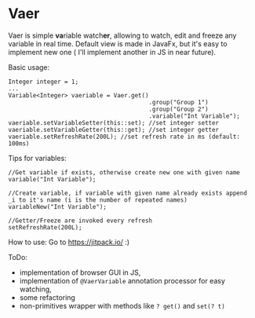 Vaer
===
Vaer is simple **va**riable watch**er**, allowing to watch, edit and freeze any variable in real time.
Default view is made in JavaFx, but it's easy to implement new one ( I'll implement another in JS in near future).

Basic usage:
```
Integer integer = 1;
...
Variable<Integer> vaeriable = Vaer.get()
										.group("Group 1")
										.group("Group 2")
										.variable("Int Variable");
vaeriable.setVariableSetter(this::set); //set integer setter
vaeriable.setVariableGetter(this::get); //set integer getter
vaeriable.setRefreshRate(200L); //set refresh rate in ms (default: 100ms)
```
Tips for variables:
```
//Get variable if exists, otherwise create new one with given name
variable("Int Variable");

//Create variable, if variable with given name already exists append _i to it's name (i is the number of repeated names)
variableNew("Int Variable");

//Getter/Freeze are invoked every refresh
setRefreshRate(200L);
```

How to use:
Go to https://jitpack.io/ :)

ToDo:
- implementation of browser GUI in JS,
- implementation of `````@VaerVariable````` annotation processor for easy watching,
- some refactoring
- non-primitives wrapper with methods like ```? get()``` and ```set(? t)```

